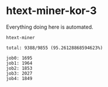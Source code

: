 # htext-miner-kor-3

Everything doing here is automated.

```
htext-miner

total: 9388/9855 (95.26128868594623%)

job0: 1695
job1: 1964
job2: 1853
job3: 2027
job4: 1849
```